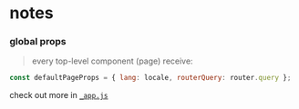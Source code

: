 # notes

### global props

> every top-level component (page) receive:

```js
const defaultPageProps = { lang: locale, routerQuery: router.query };
```

check out more in [`_app.js`](/pages/_app.js)
